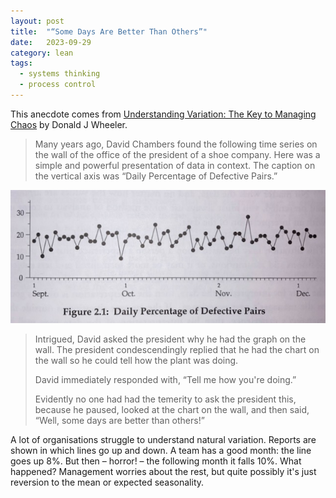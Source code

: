 ```yaml
---
layout: post
title:  "“Some Days Are Better Than Others”"
date:   2023-09-29
category: lean
tags:
  - systems thinking
  - process control
---
```


This anecdote comes from [Understanding Variation: The Key to Managing Chaos](https://www.goodreads.com/book/show/63859.Understanding_Variation) by Donald J Wheeler.

> Many years ago, David Chambers found the following time series on the wall of the office of the president of a shoe company. Here was a simple and powerful presentation of data in context. The caption on the vertical axis was “Daily Percentage of Defective Pairs.”

![Daily Percentage of Defective Pairs](/assets/some-days/daily-defective-pairs.jpg)

> Intrigued, David asked the president why he had the graph on the wall. The president condescendingly replied that he had the chart on the wall so he could tell how the plant was doing.
>
> David immediately responded with, “Tell me how you're doing.”
>
> Evidently no one had had the temerity to ask the president this, because he paused, looked at the chart on the wall, and then said, “Well, some days are better than others!”

A lot of organisations struggle to understand natural variation. Reports are shown in which lines go up and down. A team has a good month: the line goes up 8%. But then – horror! – the following month it falls 10%. What happened? Management worries about the rest, but quite possibly it's just reversion to the mean or expected seasonality.
